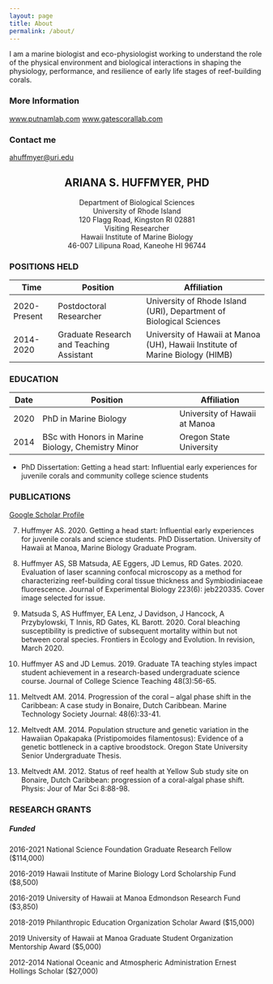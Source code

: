 ```yaml
---
layout: page
title: About
permalink: /about/
---
```


I am a marine biologist and eco-physiologist working to understand the role of the physical environment and biological interactions in shaping the physiology, performance, and resilience of early life stages of reef-building corals.

### More Information

www.putnamlab.com
www.gatescorallab.com

### Contact me

[ahuffmyer@uri.edu](mailto:ahuffmyer@uri.edu)


## <center>ARIANA S. HUFFMYER, PHD</center>
<center>Department of Biological Sciences</center>
<center>University of Rhode Island</center>
<center>120 Flagg Road, Kingston RI 02881</center>

<center>Visiting Researcher</center>
<center>Hawaii Institute of Marine Biology</center>
<center>46-007 Lilipuna Road, Kaneohe HI 96744</center>


### POSITIONS HELD

Time|Position| Affiliation
--|--|--
2020-Present	| Postdoctoral Researcher | University of Rhode Island (URI), Department of Biological Sciences
2014-2020	| Graduate Research and Teaching Assistant | University of Hawaii at Manoa (UH), Hawaii Institute of Marine Biology (HIMB)

### EDUCATION

Date|Position| Affiliation
--|--|--
2020 |	PhD in Marine Biology | University of Hawaii at Manoa
2014 |	BSc with Honors in Marine Biology, Chemistry Minor | Oregon State University

 - PhD Dissertation: Getting a head start: Influential early experiences for juvenile corals and community college science students

### PUBLICATIONS 

[Google Scholar Profile](https://scholar.google.com/citations?user=_dw3pYEAAAAJ&hl=en)

7.	Huffmyer AS. 2020. Getting a head start: Influential early experiences for juvenile corals and science students. PhD Dissertation. University of Hawaii at Manoa, Marine Biology Graduate Program. 

6.	Huffmyer AS, SB Matsuda, AE Eggers, JD Lemus, RD Gates. 2020. Evaluation of laser scanning confocal microscopy as a method for characterizing reef-building coral tissue thickness and Symbiodiniaceae fluorescence. Journal of Experimental Biology 223(6): jeb220335. Cover image selected for issue. 

5.	Matsuda S, AS Huffmyer, EA Lenz, J Davidson, J Hancock, A Przybylowski, T Innis, RD Gates, KL Barott. 2020. Coral bleaching susceptibility is predictive of subsequent mortality within but not between coral species. Frontiers in Ecology and Evolution. In revision, March 2020.  

4.	Huffmyer AS and JD Lemus. 2019. Graduate TA teaching styles impact student achievement in a research-based undergraduate science course. Journal of College Science Teaching 48(3):56-65.

3.	Meltvedt AM. 2014. Progression of the coral – algal phase shift in the Caribbean: A case study in Bonaire, Dutch Caribbean. Marine Technology Society Journal: 48(6):33-41.

2.	Meltvedt AM. 2014. Population structure and genetic variation in the Hawaiian Opakapaka (Pristipomoides filamentosus): Evidence of a genetic bottleneck in a captive broodstock. Oregon State University Senior Undergraduate Thesis.

1.	Meltvedt AM. 2012. Status of reef health at Yellow Sub study site on Bonaire, Dutch Caribbean: progression of a coral-algal phase shift. Physis: Jour of Mar Sci 8:88-98.
	   
	   
### RESEARCH GRANTS

##### Funded

2016-2021	National Science Foundation Graduate Research Fellow ($114,000)  

2016-2019	Hawaii Institute of Marine Biology Lord Scholarship Fund ($8,500)  

2016-2019	University of Hawaii at Manoa Edmondson Research Fund ($3,850)  

2018-2019	Philanthropic Education Organization Scholar Award ($15,000)  

2019			University of Hawaii at Manoa Graduate Student Organization Mentorship Award ($5,000)  

2012-2014	National Oceanic and Atmospheric Administration Ernest Hollings Scholar ($27,000)  




